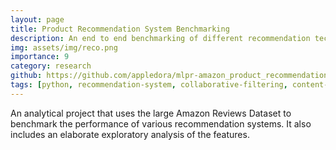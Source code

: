 ```yaml
---
layout: page
title: Product Recommendation System Benchmarking
description: An end to end benchmarking of different recommendation techniques
img: assets/img/reco.png
importance: 9
category: research
github: https://github.com/appledora/mlpr-amazon_product_recommendation
tags: [python, recommendation-system, collaborative-filtering, content-based-filtering, clustering, matrix-factorization]
---
```


An analytical project that uses the large Amazon Reviews Dataset to benchmark the performance of various recommendation systems. It also includes an elaborate exploratory analysis of the features.